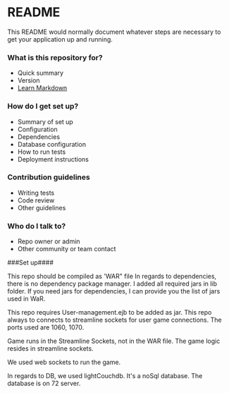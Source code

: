 # README #

This README would normally document whatever steps are necessary to get your application up and running.

### What is this repository for? ###

* Quick summary
* Version
* [Learn Markdown](https://bitbucket.org/tutorials/markdowndemo)

### How do I get set up? ###

* Summary of set up
* Configuration
* Dependencies
* Database configuration
* How to run tests
* Deployment instructions

### Contribution guidelines ###

* Writing tests
* Code review
* Other guidelines

### Who do I talk to? ###

* Repo owner or admin
* Other community or team contact


###Set up####

This repo should be compiled as 'WAR" file
In regards to dependencies, there is no dependency package manager. I added all required jars in lib folder.
If you need jars for dependencies, I can provide you the list of jars used in WaR.

This repo requires User-management.ejb to be added as jar.
This repo always to connects to streamline sockets for user game connections. The ports used are 1060, 1070.

Game runs in the Streamline Sockets, not in the WAR file.
The game logic resides in streamline sockets.

We used web sockets to run the game.

In regards to DB, we used lightCouchdb. It's a noSql database. The database is on 72 server.
